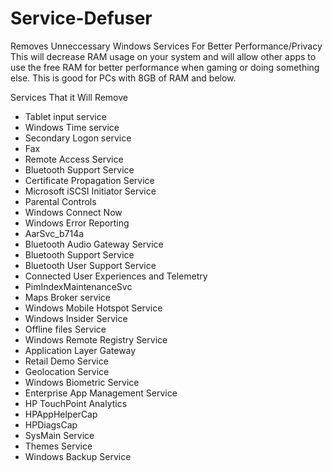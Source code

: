 # Service-Defuser
Removes Unneccessary Windows Services For Better Performance/Privacy
This will decrease RAM usage on your system and will allow other apps to use the free RAM for better performance when gaming or doing something else. This is good for PCs with 8GB of RAM and below.


Services That it Will Remove

- Tablet input service
- Windows Time service
- Secondary Logon service
- Fax
- Remote Access Service
- Bluetooth Support Service
- Certificate Propagation Service
- Microsoft iSCSI Initiator Service
- Parental Controls
- Windows Connect Now
- Windows Error Reporting
- AarSvc_b714a
- Bluetooth Audio Gateway Service
- Bluetooth Support Service
- Bluetooth User Support Service
- Connected User Experiences and Telemetry
- PimIndexMaintenanceSvc
- Maps Broker service
- Windows Mobile Hotspot Service
- Windows Insider Service
- Offline files Service
- Windows Remote Registry Service
- Application Layer Gateway
- Retail Demo Service
- Geolocation Service
- Windows Biometric Service
- Enterprise App Management Service
- HP TouchPoint Analytics
- HPAppHelperCap
- HPDiagsCap
- SysMain Service
- Themes Service
- Windows Backup Service
